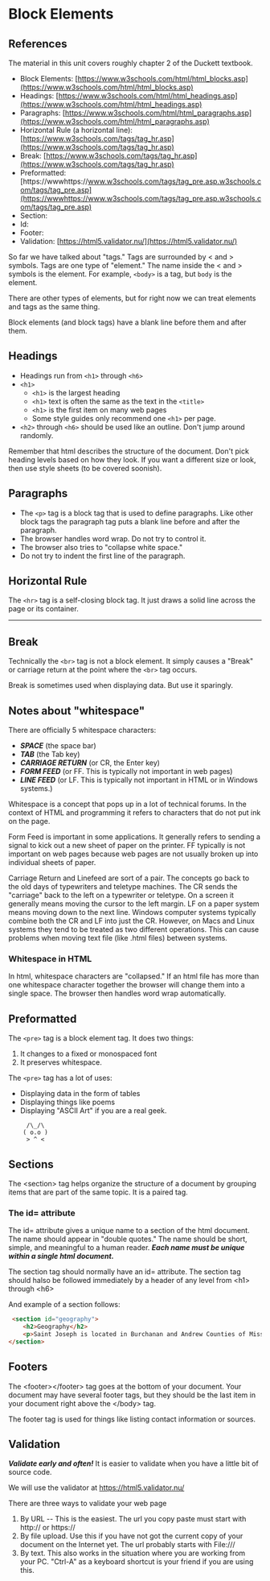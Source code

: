 # Block Elements

## References

The material in this unit covers roughly chapter 2 of the Duckett textbook.

* Block Elements: [https://www.w3schools.com/html/html_blocks.asp](https://www.w3schools.com/html/html_blocks.asp)
* Headings: [https://www.w3schools.com/html/html_headings.asp](https://www.w3schools.com/html/html_headings.asp)
* Paragraphs: [https://www.w3schools.com/html/html_paragraphs.asp](https://www.w3schools.com/html/html_paragraphs.asp)
* Horizontal Rule (a horizontal line): [https://www.w3schools.com/tags/tag_hr.asp](https://www.w3schools.com/tags/tag_hr.asp)
* Break: [https://www.w3schools.com/tags/tag_hr.asp](https://www.w3schools.com/tags/tag_hr.asp)
* Preformatted: [https://wwwhttps://www.w3schools.com/tags/tag_pre.asp.w3schools.com/tags/tag_pre.asp](https://wwwhttps://www.w3schools.com/tags/tag_pre.asp.w3schools.com/tags/tag_pre.asp)
* Section:
* Id:
* Footer:
* Validation: [https://html5.validator.nu/](https://html5.validator.nu/)

So far we have talked about "tags."  Tags are surrounded by &lt; and &gt; symbols.  Tags are one type of "element."  The name inside the &lt; and &gt; symbols is the element.  For example, ```<body>``` is a tag, but ```body``` is the element.

There are other types of elements, but for right now we can treat elements and tags as the same thing.

Block elements (and block tags) have a blank line before them and after them.

## Headings

* Headings run from ```<h1>``` through ```<h6>```
* ```<h1>```
  * ```<h1>``` is the largest heading
  * ```<h1>``` text is often the same as the text in the ```<title>```
  * ```<h1>``` is the first item on many web pages
  * Some style guides only recommend one ```<h1>``` per page.
* ```<h2>``` through ```<h6>``` should be used like an outline.  Don't jump around randomly.

Remember that html describes the structure of the document.  Don't pick heading levels based on how they look.  If you want a different size or look, then use style sheets (to be covered soonish).

## Paragraphs

* The ```<p>``` tag is a block tag that is used to define paragraphs.  Like other block tags the paragraph tag puts a blank line before and after the paragraph.
* The browser handles word wrap.  Do not try to control it.
* The browser also tries to "collapse white space."
* Do not try to indent the first line of the paragraph.

## Horizontal Rule

The ```<hr>``` tag is a self-closing block tag.  It just draws a solid line across the page or its container.

---

## Break

Technically the ```<br>``` tag is not a block element.  It simply causes a "Break" or carriage return at the point where the ```<br>``` tag occurs.

Break is sometimes used when displaying data.  But use it sparingly.

## Notes about "whitespace"

There are officially 5 whitespace characters:

* ***SPACE*** (the space bar)
* ***TAB*** (the Tab key)
* ***CARRIAGE RETURN*** (or CR, the Enter key)
* ***FORM FEED*** (or FF.  This is typically not important in web pages)
* ***LINE FEED*** (or LF. This is typically not important in HTML or in Windows systems.)

Whitespace is a concept that pops up in a lot of technical forums.  In the context of HTML and programming it refers to characters that do not put ink on the page.  

Form Feed is important in some applications. It generally refers to sending a signal to kick out a new sheet of paper on the printer. FF typically is not important on web pages because web pages are not usually broken up into individual sheets of paper.

Carriage Return and Linefeed are sort of a pair.  The concepts go back to the old days of typewriters and teletype machines.  The CR sends the "carriage" back to the left on a typewriter or teletype.  On a screen it generally means moving the cursor to the left margin.  LF on a paper system means moving down to the next line.  Windows computer systems typically combine both the CR and LF into just the CR.  However, on Macs and Linux systems they tend to be treated as two different operations.  This can cause problems when moving text file (like .html files) between systems.  

### Whitespace in HTML

In html, whitespace characters are "collapsed."  If an html file has more than one whitespace character together the browser will change them into a single space.  The browser then handles word wrap automatically.

## Preformatted

The ```<pre>``` tag is a block element tag.  It does two things:

1. It changes to a fixed or monospaced font
2. It preserves whitespace.

The ```<pre>``` tag has a lot of uses:

* Displaying data in the form of tables
* Displaying things like poems
* Displaying "ASCII Art" if you are a real geek.

```text
     /\_/\
    ( o.o )
     > ^ <
```

## Sections

The &lt;section&gt; tag helps organize the structure of a document by grouping items that are part of the same topic.  It is a paired tag.

### The id= attribute

The id= attribute gives a unique name to a section of the html document.  The name should appear in "double quotes."  The name should be short, simple, and meaningful to a human reader.  ***Each name must be unique within a single html document.***

The section tag should normally have an id= attribute.  The section tag should halso be followed immediately by a header of any level from &lt;h1&gt; through &lt;h6&gt;

And example of a section follows:

```html
 <section id="geography">
    <h2>Geography</h2>
    <p>Saint Joseph is located in Burchanan and Andrew Counties of Missouri.  It is the county seat of Buchanan County.</p>
</section>
```

## Footers

The &lt;footer>&lt;/footer> tag goes at the bottom of your document. Your document may have several footer tags, but they should be the last item in your document right above the &lt;/body> tag.

The footer tag is used for things like listing contact information or sources.

## Validation

***Validate early and often!*** It is easier to validate when you have a little bit of source code.

We will use the validator at https://html5.validator.nu/

There are three ways to validate your web page

1. By URL -- This is the easiest.  The url you copy paste must start with http:// or https://
2. By file upload.  Use this if you have not got the current copy of your document on the Internet yet.  The url probably starts with File:///
3. By text.  This also works in the situation where you are working from your PC.  "Ctrl-A" as a keyboard shortcut is your friend if you are using this.
